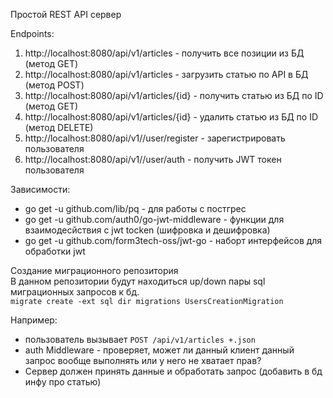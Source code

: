 Простой REST API сервер

Endpoints:
1) http://localhost:8080/api/v1/articles - получить все позиции из БД (метод GET)
2) http://localhost:8080/api/v1/articles - загрузить статью по API в БД (метод POST)
3) http://localhost:8080/api/v1/articles/{id} - получить статью из БД по ID (метод GET)
4) http://localhost:8080/api/v1/articles/{id} - удалить статью из БД по ID (метод DELETE)
5) http://localhost:8080/api/v1//user/register - зарегистрировать пользователя
6) http://localhost:8080/api/v1//user/auth - получить JWT токен пользователя


Зависимости: 
- go get -u github.com/lib/pq - для работы с постгрес  
- go get -u github.com/auth0/go-jwt-middleware - функции для взаимодесйствия с jwt tocken (шифровка и дешифровка)
- go get -u github.com/form3tech-oss/jwt-go - наборт интерфейсов для обработки jwt



Создание миграционного репозитория  \
В данном репозитории будут находиться up/down пары sql миграционных запросов к бд.  \
```migrate create -ext sql dir migrations UsersCreationMigration```



Например: 
- пользователь вызывает ```POST /api/v1/articles +.json```
- auth Middleware - проверяет, может ли данный клиент данный запрос вообще выполнять или у него не хватает прав?
- Сервер должен принять данные и обработать запрос (добавить в бд инфу про статью)

